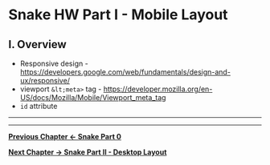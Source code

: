 # Snake HW Part I - Mobile Layout

## I. Overview

- Responsive design - https://developers.google.com/web/fundamentals/design-and-ux/responsive/
- viewport `&lt;meta>` tag - https://developer.mozilla.org/en-US/docs/Mozilla/Mobile/Viewport_meta_tag
- `id` attribute

<hr><hr>

**[Previous Chapter <- Snake Part 0](HW-snake-0.md)**

**[Next Chapter -> Snake Part II - Desktop Layout](HW-snake-2.md)**
